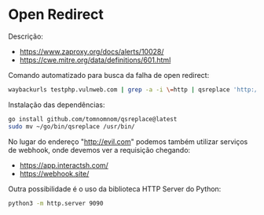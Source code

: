 # Open Redirect

Descrição:

- <https://www.zaproxy.org/docs/alerts/10028/>
- <https://cwe.mitre.org/data/definitions/601.html>

Comando automatizado para busca da falha de open redirect:

```bash
waybackurls testphp.vulnweb.com | grep -a -i \=http | qsreplace 'http://evil.com' | while read host do; do curl -s -L $host -I | grep "evil.com" && echo -e "$host \033[0;31mVulnerable\n"; done
```

Instalação das dependências:

```bash
go install github.com/tomnomnom/qsreplace@latest
sudo mv ~/go/bin/qsreplace /usr/bin/
```

No lugar do endereço "http://evil.com" podemos também utilizar serviços de webhook, onde devemos ver a requisição chegando:

- <https://app.interactsh.com/>
- <https://webhook.site/>

Outra possibilidade é o uso da biblioteca HTTP Server do Python:

```bash
python3 -m http.server 9090
```

